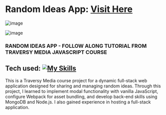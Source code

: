 ﻿# Random Ideas App: <a target="_blank" href="https://randomideas-qiu2.onrender.com/">Visit Here</a>

![image](https://github.com/user-attachments/assets/8d4e3c7e-e5d5-4485-bea1-7553621834b5)

![image](https://github.com/user-attachments/assets/9b613c7a-aa35-4981-899e-3536dc18934c)

### RANDOM IDEAS APP - FOLLOW ALONG TUTORIAL FROM TRAVERSY MEDIA JAVASCRIPT COURSE

## Tech used: [![My Skills](https://skillicons.dev/icons?i=js,html,css,webpack,npm,nodejs,mongodb,postman)](https://skillicons.dev)

This is a Traversy Media course project for a dynamic full-stack web application designed for sharing and managing random ideas. Through this project, I learned to implement modal functionality with vanilla JavaScript, configure Webpack for asset bundling, and develop back-end skills using MongoDB and Node.js. I also gained experience in hosting a full-stack application.

